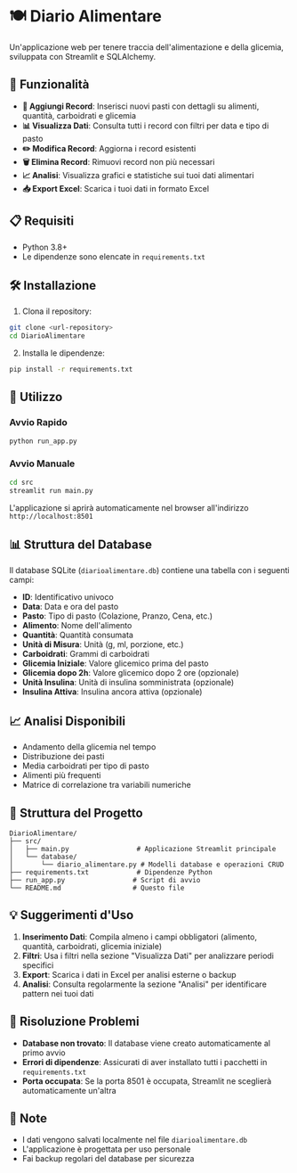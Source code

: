 # 🍽️ Diario Alimentare

Un'applicazione web per tenere traccia dell'alimentazione e della glicemia, sviluppata con Streamlit e SQLAlchemy.

## 🚀 Funzionalità

- **📝 Aggiungi Record**: Inserisci nuovi pasti con dettagli su alimenti, quantità, carboidrati e glicemia
- **📊 Visualizza Dati**: Consulta tutti i record con filtri per data e tipo di pasto
- **✏️ Modifica Record**: Aggiorna i record esistenti
- **🗑️ Elimina Record**: Rimuovi record non più necessari
- **📈 Analisi**: Visualizza grafici e statistiche sui tuoi dati alimentari
- **📥 Export Excel**: Scarica i tuoi dati in formato Excel

## 📋 Requisiti

- Python 3.8+
- Le dipendenze sono elencate in `requirements.txt`

## 🛠️ Installazione

1. Clona il repository:
```bash
git clone <url-repository>
cd DiarioAlimentare
```

2. Installa le dipendenze:
```bash
pip install -r requirements.txt
```

## 🎯 Utilizzo

### Avvio Rapido
```bash
python run_app.py
```

### Avvio Manuale
```bash
cd src
streamlit run main.py
```

L'applicazione si aprirà automaticamente nel browser all'indirizzo `http://localhost:8501`

## 📊 Struttura del Database

Il database SQLite (`diarioalimentare.db`) contiene una tabella con i seguenti campi:

- **ID**: Identificativo univoco
- **Data**: Data e ora del pasto
- **Pasto**: Tipo di pasto (Colazione, Pranzo, Cena, etc.)
- **Alimento**: Nome dell'alimento
- **Quantità**: Quantità consumata
- **Unità di Misura**: Unità (g, ml, porzione, etc.)
- **Carboidrati**: Grammi di carboidrati
- **Glicemia Iniziale**: Valore glicemico prima del pasto
- **Glicemia dopo 2h**: Valore glicemico dopo 2 ore (opzionale)
- **Unità Insulina**: Unità di insulina somministrata (opzionale)
- **Insulina Attiva**: Insulina ancora attiva (opzionale)

## 📈 Analisi Disponibili

- Andamento della glicemia nel tempo
- Distribuzione dei pasti
- Media carboidrati per tipo di pasto
- Alimenti più frequenti
- Matrice di correlazione tra variabili numeriche

## 🔧 Struttura del Progetto

```
DiarioAlimentare/
├── src/
│   ├── main.py                 # Applicazione Streamlit principale
│   └── database/
│       └── diario_alimentare.py # Modelli database e operazioni CRUD
├── requirements.txt            # Dipendenze Python
├── run_app.py                 # Script di avvio
└── README.md                  # Questo file
```

## 💡 Suggerimenti d'Uso

1. **Inserimento Dati**: Compila almeno i campi obbligatori (alimento, quantità, carboidrati, glicemia iniziale)
2. **Filtri**: Usa i filtri nella sezione "Visualizza Dati" per analizzare periodi specifici
3. **Export**: Scarica i dati in Excel per analisi esterne o backup
4. **Analisi**: Consulta regolarmente la sezione "Analisi" per identificare pattern nei tuoi dati

## 🐛 Risoluzione Problemi

- **Database non trovato**: Il database viene creato automaticamente al primo avvio
- **Errori di dipendenze**: Assicurati di aver installato tutti i pacchetti in `requirements.txt`
- **Porta occupata**: Se la porta 8501 è occupata, Streamlit ne sceglierà automaticamente un'altra

## 📝 Note

- I dati vengono salvati localmente nel file `diarioalimentare.db`
- L'applicazione è progettata per uso personale
- Fai backup regolari del database per sicurezza
